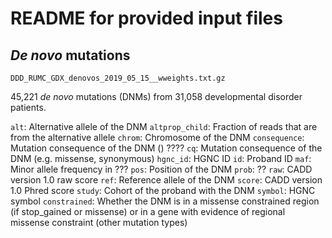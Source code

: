 # README for provided input files  

## *De novo* mutations

`DDD_RUMC_GDX_denovos_2019_05_15__wweights.txt.gz`

45,221 *de novo* mutations (DNMs) from 31,058 developmental disorder patients.

`alt`: Alternative allele of the DNM
`altprop_child`: Fraction of reads that are from the alternative allele
`chrom`: Chromosome of the DNM
`consequence`: Mutation consequence of the DNM () ????
`cq`: Mutation consequence of the DNM (e.g. missense, synonymous)
`hgnc_id`: HGNC ID
`id`: Proband ID
`maf`: Minor allele frequency in ???
`pos`: Position of the DNM
`prob`: ??
`raw`: CADD version 1.0 raw score
`ref`: Reference allele of the DNM
`score`: CADD version 1.0 Phred score
`study`: Cohort of the proband with the DNM
`symbol`: HGNC symbol
`constrained`: Whether the DNM is in a missense constrained region (if stop_gained or missense) or in a gene with evidence of regional missense constraint (other mutation types)
